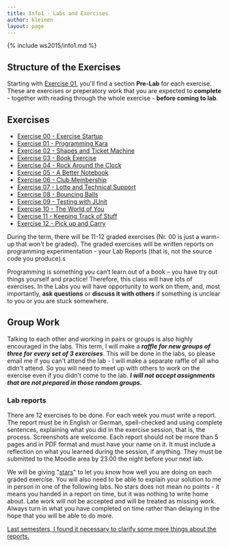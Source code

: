```yaml
---
title: Info1 - Labs and Exercises
author: kleinen
layout: page
---
```


{% include ws2015/info1.md %}

## Structure of the Exercises

Starting with [Exercise 01](exercise-01.html), you'll find a section **Pre-Lab** for each exercise. These are exercises or preperatory work that you are expected to **complete** - together with reading through the whole exercise - **before coming to lab**.

## Exercises
* [Exercise 00 - Exercise Startup](exercise-00.html)
* [Exercise 01 - Programming Kara](exercise-01.html)
* [Exercise 02 - Shapes and Ticket Machine](exercise-02.html)
* [Exercise 03 - Book Exercise](exercise-03.html)
* [Exercise 04 - Rock Around the Clock](exercise-04.html)
* [Exercise 05 - A Better Notebook](exercise-05.html)
* [Exercise 06 - Club Membership](exercise-06.html)
* [Exercise 07 - Lotto and Technical Support](exercise-07.html)
* [Exercise 08 - Bouncing Balls  ](exercise-08.html)
* [Exercise 09 - Testing with JUnit](exercise-09.html)
* [Exercise 10 - The World of You](exercise-10.html)
* [Exercise 11 - Keeping Track of Stuff](exercise-11.html)
* [Exercise 12 - Pick up and Carry](exercise-12.html)

During the term, there will be 11-12 graded exercises (Nr. 00 is just a warm-up that won't be graded). The graded exercises will be written reports on programming experimentation - your Lab Reports (that is, not the source code you produce).s

Programming is something you can&#8217;t learn out of a book &#8211; you have try out things yourself and practice! Therefore, this class will have lots of exercises. In the Labs you will have opportunity to work on them, and, most importantly, **ask questions**  or **discuss it with others** if something is unclear to you or you are stuck somewhere.

## Group Work
Talking to each other and working in pairs or groups is also highly encouraged in the labs. This term, I will make a ***raffle for new groups of three for every set of 3 exercises***.
This will be done in the labs, so please email me if you can't attend the lab -
I will make a separate raffle of all who didn't attend. So you will need to meet up with others to work on the exercise even if you didn't come to the lab. ***I will not
accept assignments that are not prepared in those random groups.***


### Lab reports
There are 12 exercises to be done. For each week you must write a report. The report must be in English or German, spell-checked and using complete sentences, explaining what you did in the exercise session, that is, the process. Screenshots are welcome. Each report should not be more than 5 pages and in PDF format and must have your name on it. It must include a reflection on what you learned during the session, if anything. They must be submitted to the Moodle area by 23.00 the night before your next lab.

We will be giving "[stars]({{site.baseurl}}general/guideline.html)" to let you know how well you are doing on each graded exercise. You will also need to be able to explain your solution to me in person in one of the following labs. No stars does not mean no points - it means you handed in a report on time, but it was nothing to write home about.
Late work will not be accepted and will be treated as missing work. Always turn in what you have completed on time rather than delaying in the hope that you will be able to do more.

[Last semesters, I found it necessary to clarify some more things about the reports.]({{site.baseurl}}general/guideline.html)
